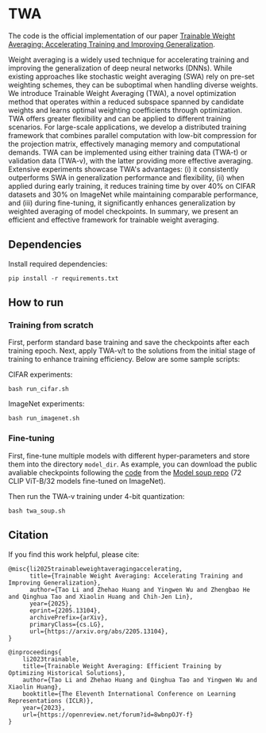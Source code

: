 # TWA
The code is the official implementation of our paper 
[Trainable Weight Averaging: Accelerating Training and Improving Generalization](http://arxiv.org/abs/2205.13104).

Weight averaging is a widely used technique for accelerating training and improving the generalization of deep neural networks (DNNs). While existing approaches like stochastic weight averaging (SWA) rely on pre-set weighting schemes, they can be suboptimal when handling diverse weights. We introduce Trainable Weight Averaging (TWA), a novel optimization method that operates within a reduced subspace spanned by candidate weights and learns optimal weighting coefficients through optimization. TWA offers greater flexibility and can be applied to different training scenarios. For large-scale applications, we develop a distributed training framework that combines parallel computation with low-bit compression for the projection matrix, effectively managing memory and computational demands. TWA can be implemented using either training data (TWA-t) or validation data (TWA-v), with the latter providing more effective averaging. Extensive experiments showcase TWA's advantages: (i) it consistently outperforms SWA in generalization performance and flexibility, (ii) when applied during early training, it reduces training time by over 40\% on CIFAR datasets and 30\% on ImageNet while maintaining comparable performance, and (iii) during fine-tuning, it significantly enhances generalization by weighted averaging of model checkpoints. In summary, we present an efficient and effective framework for trainable weight averaging. 


## Dependencies

Install required dependencies:

```[bash]
pip install -r requirements.txt
```

## How to run

### Training from scratch
First, perform standard base training and save the checkpoints after each training epoch. Next, apply TWA-v/t to the solutions from the initial stage of training to enhance training efficiency. Below are some sample scripts:

CIFAR experiments:
```[bash]
bash run_cifar.sh
```
ImageNet experiments:
```[bash]
bash run_imagenet.sh
```


### Fine-tuning
First, fine-tune multiple models with different hyper-parameters and store them into the directory `model_dir`. As example, you can download the public avaliable checkpoints following the [code](https://github.com/mlfoundations/model-soups/blob/d5398f181ea51c5cd9d95ebacc6ea7132bb108ec/main.py#L67) from the [Model soup repo](https://github.com/mlfoundations/model-soups/tree/main) (72 CLIP ViT-B/32 models fine-tuned on ImageNet). 

Then run the TWA-v training under 4-bit quantization:

```[bash]
bash twa_soup.sh
```

## Citation
If you find this work helpful, please cite:
```
@misc{li2025trainableweightaveragingaccelerating,
      title={Trainable Weight Averaging: Accelerating Training and Improving Generalization}, 
      author={Tao Li and Zhehao Huang and Yingwen Wu and Zhengbao He and Qinghua Tao and Xiaolin Huang and Chih-Jen Lin},
      year={2025},
      eprint={2205.13104},
      archivePrefix={arXiv},
      primaryClass={cs.LG},
      url={https://arxiv.org/abs/2205.13104}, 
}

@inproceedings{
    li2023trainable,
    title={Trainable Weight Averaging: Efficient Training by Optimizing Historical Solutions},
    author={Tao Li and Zhehao Huang and Qinghua Tao and Yingwen Wu and Xiaolin Huang},
    booktitle={The Eleventh International Conference on Learning Representations (ICLR)},
    year={2023},
    url={https://openreview.net/forum?id=8wbnpOJY-f}
}
```